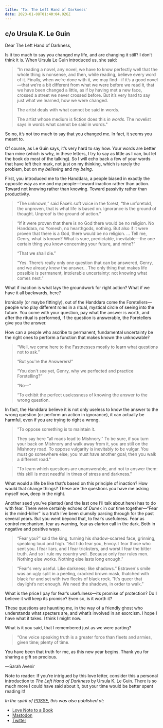 ```yaml
---
title: 'To: The Left Hand of Darkness'
date: 2023-01-08T01:40:04.026Z
---
```


## c/o Ursula K. Le Guin

Dear The Left Hand of Darkness,

Is it too much to say you changed my life, and are changing it still? I don’t think it is. When Ursula Le Guin introduced us, she said:

> "In reading a novel, any novel, we have to know perfectly well that the whole thing is nonsense, and then, while reading, believe every word of it. Finally, when we’re done with it, we may find—if it’s a good novel—that we’re a bit different from what we were before we read it, that we have been changed a little, as if by having met a new face, crossed a street we never crossed before. But it’s very hard to say just what we learned, how we were changed.
> 
> The artist deals with what cannot be said in words.
> 
> The artist whose medium is fiction does this *in words*. The novelist says in words what cannot be said in words."

So no, it’s not too much to say that you changed me. In fact, it seems you meant to.

Of course, as Le Guin says, it’s very hard to say how. Your words are better than mine (which is why, in these letters, I try to say as little as I can, but let the book do most of the talking). So I will echo back a few of your words that have left their mark, not just on my thinking, which is rarely the problem, but on my *believing* and my *being*.

First, you introduced me to the Handdara, a people biased in exactly the opposite way as me and my people—toward inaction rather than action. Toward not knowing rather than knowing. Toward passivity rather than productivity.

> “The unknown,” said Faxe’s soft voice in the forest, “the unforetold, the unproven, that is what life is based on. Ignorance is the ground of thought. Unproof is the ground of action.”

> “If it were proven that there is no God there would be no religion. No Handdara, no Yomesh, no hearthgods, nothing. But also if it were proven that there is a God, there would be no religion. ... Tell me, Genry, what is known? What is sure, predictable, inevitable—the one certain thing you know concerning your future, and mine?”
> 
> “That we shall die.”
> 
> “Yes. There’s really only one question that can be answered, Genry, and we already know the answer… The only thing that makes life possible is permanent, intolerable uncertainty: not knowing what comes next.”

What if inaction is what lays the groundwork for right action? What if we have it all backwards, here?

Ironically (or maybe fittingly), out of the Handdara come the Foretellers—people who play different roles in a ritual, mystical circle of seeing into the future. You come with your question, pay what the answer is worth, and after the ritual is performed, if the question is answerable, the Foretellers give you the answer.

How can a people who ascribe to permanent, fundamental uncertainty be the right ones to perform a function that makes known the unknowable?

> “Well, we come here to the Fastnesses mostly to learn what questions not to ask.”
> 
> “But you're the Answerers!”
> 
> “You don't see yet, Genry, why we perfected and practice Foretelling?”
> 
> “No—”
> 
> “To exhibit the perfect uselessness of knowing the answer to the wrong question.

In fact, the Handdara believe it is not only useless to know the answer to the wrong question (or perform an action in ignorance), it can actually be harmful, even if you are trying to right a wrong. 

> "To oppose something is to maintain it.
> 
> They say here “all roads lead to Mishnory.” To be sure, if you turn your back on Mishnory and walk away from it, you are still on the Mishnory road. To oppose vulgarity is inevitably to be vulgar. You must go somewhere else; you must have another goal; then you walk a different road."

> "To learn which questions are unanswerable, and not to answer them: this skill is most needful in times of stress and darkness."

What would a life be like that’s based on this principle of inaction? How would that change things? These are the questions you have me asking myself now, deep in the night.

Another seed you’ve planted (and the last one I’ll talk about here) has to do with fear. There were certainly echoes of *Dune<* in our time together—“Fear is the mind-killer” is a truth I’ve been clumsily parsing through for the past several years. But you went beyond that, to fear’s usefulness. Fear as control mechanism, fear as warning, fear as clarion call in the dark. Both in negative and positive ways.

> “Fear you?” said the king, turning his shadow-scarred face, grinning, speaking loud and high. “But I do fear you, Envoy. I fear those who sent you. I fear liars, and I fear tricksters, and worst I fear the bitter truth. And so I rule my country well. Because only fear rules men. Nothing else works. Nothing else lasts long enough.”

> “Fear's very useful. Like darkness; like shadows.” Estraven's smile was an ugly split in a peeling, cracked brown mask, thatched with black fur and set with two flecks of black rock. “It's queer that daylight’s not enough. We need the shadows, in order to walk.”

What is the price I pay for fear’s usefulness—its promise of protection? Do I believe it will keep its promise? Even so, is it worth it? 

These questions are haunting me, in the way of a friendly ghost who understands what specters are, and what’s involved in an exorcism. I hope I have what it takes. I think I might now.

What is it you said, that I remembered just as we were parting?

> “One voice speaking truth is a greater force than fleets and armies, given time; plenty of time.

You have been that truth for me, as this new year begins. Thank you for sharing a gift so precious.

—Sarah Avenir

Note to reader: If you’re intrigued by this love letter, consider this a personal introduction to *The Left Hand of Darkness* by Ursula K. Le Guin. There is so much more I could have said about it, but your time would be better spent reading it!

*In the spirit of [POSSE](https://indieweb.org/POSSE), this was also published at:*

* [Love Note to a Book](https://lovenotetoabook.substack.com/p/the-left-hand-of-darkness)
* [Mastodon](https://tw.town/@sarahavenir/109668096326011186)
* [Twitter]()